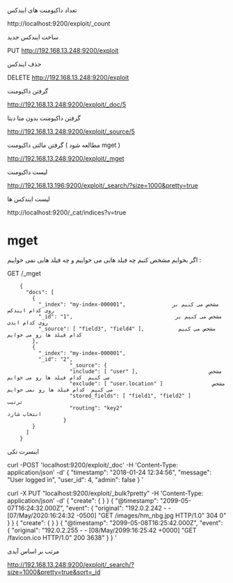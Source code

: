 تعداد داکیومنت های ایندکس 

http://localhost:9200/exploit/_count

ساخت ایندکس جدید

PUT  http://192.168.13.248:9200/exploit

حذف ایندکس

DELETE  http://192.168.13.248:9200/exploit

گرفتن داکیومنت

http://192.168.13.248:9200/exploit/_doc/5

گرفتن داکیومنت بدون متا دیتا

http://192.168.13.248:9200/exploit/_source/5

گرفتن  مالتی داکیومنت ( مطالعه شود mget )

http://192.168.13.248:9200/exploit/_mget

لیست داکیومنت

http://192.168.13.196:9200/exploit/_search/?size=1000&pretty=true

لیست ایندکس ها 

http://localhost:9200/_cat/indices?v=true

# mget

اگر بخوایم مشخص کنیم چه فیلد هایی می خواییم و چه فیلد هایی نمی خواییم :

GET /_mget

        {
          "docs": [              
            {
              "_index": "my-index-000001",               مشخص می کنیم بر روی کدام ایندکس
              "_id": "1",                                 مشخص می کنیم بر روی کدام ایدی
              "_source": [ "field3", "field4" ],           مشخص می کنیم  کدام فیلد ها رو می خوایم  
            },
            {
              "_index": "my-index-000001",
              "_id": "2",
                        "_source": {
                        "include": [ "user" ],                       مشخص می کنیم  کدام فیلد ها رو می خوایم         
                        "exclude": [ "user.location" ]                مشخص می کنیم  کدام فیلد ها رو نمی خوایم
                        "stored_fields": [ "field1", "field2" ]         ترتیب
                        "routing": "key2"                               انتخاب شارد
                      }
            }
          ]
        }





اینسرت تکی

curl -POST 'localhost:9200/exploit/_doc' -H 'Content-Type: application/json' -d'
{
        "timestamp": "2018-01-24 12:34:56",
        "message": "User logged in",
        "user_id": 4,
        "admin": false
} '

curl -X PUT "localhost:9200/exploit/_bulk?pretty" -H 'Content-Type: application/json' -d'
{ "create": { } }
{ "@timestamp": "2099-05-07T16:24:32.000Z", "event": { "original": "192.0.2.242 - - [07/May/2020:16:24:32 -0500] \"GET /images/hm_nbg.jpg HTTP/1.0\" 304 0" } }
{ "create": { } }
{ "@timestamp": "2099-05-08T16:25:42.000Z", "event": { "original": "192.0.2.255 - - [08/May/2099:16:25:42 +0000] \"GET /favicon.ico HTTP/1.0\" 200 3638" } }
'

مرتب بر اساس آیدی

http://192.168.13.248:9200/exploit/_search/?size=1000&pretty=true&sort=_id
